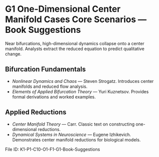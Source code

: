 # G1 One-Dimensional Center Manifold Cases Core Scenarios — Book Suggestions

Near bifurcations, high-dimensional dynamics collapse onto a center manifold. Analysts extract the reduced equation to predict qualitative change.

## Bifurcation Fundamentals
* *Nonlinear Dynamics and Chaos* — Steven Strogatz. Introduces center manifolds and reduced flow analysis.
* *Elements of Applied Bifurcation Theory* — Yuri Kuznetsov. Provides formal derivations and worked examples.
## Applied Reductions
* *Center Manifold Theory* — Carr. Classic text on constructing one-dimensional reductions.
* *Dynamical Systems in Neuroscience* — Eugene Izhikevich. Demonstrates center manifold reductions for biological models.

File ID: K1-P1-C10-O1-F1-G1-Book-Suggestions
